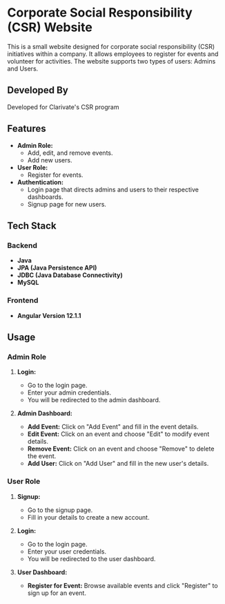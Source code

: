 # Corporate Social Responsibility (CSR) Website

This is a small website designed for corporate social responsibility (CSR) initiatives within a company. It allows employees to register for events and volunteer for activities. The website supports two types of users: Admins and Users.

## Developed By
Developed for Clarivate's CSR program

## Features

- **Admin Role:**
  - Add, edit, and remove events.
  - Add new users.
- **User Role:**
  - Register for events.
- **Authentication:**
  - Login page that directs admins and users to their respective dashboards.
  - Signup page for new users.

## Tech Stack

### Backend
- **Java**
- **JPA (Java Persistence API)**
- **JDBC (Java Database Connectivity)**
- **MySQL**

### Frontend
- **Angular Version 12.1.1**

## Usage

### Admin Role

1. **Login:**
   - Go to the login page.
   - Enter your admin credentials.
   - You will be redirected to the admin dashboard.

2. **Admin Dashboard:**
   - **Add Event:** Click on "Add Event" and fill in the event details.
   - **Edit Event:** Click on an event and choose "Edit" to modify event details.
   - **Remove Event:** Click on an event and choose "Remove" to delete the event.
   - **Add User:** Click on "Add User" and fill in the new user's details.

### User Role

1. **Signup:**
   - Go to the signup page.
   - Fill in your details to create a new account.

2. **Login:**
   - Go to the login page.
   - Enter your user credentials.
   - You will be redirected to the user dashboard.

3. **User Dashboard:**
   - **Register for Event:** Browse available events and click "Register" to sign up for an event.

